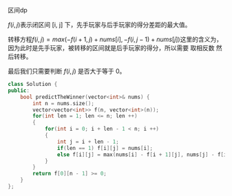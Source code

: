 区间dp

$f(i,j)$表示闭区间 [i, j] 下，先手玩家与后手玩家的得分差距的最大值。

转移方程$f(i,j)  = max(-f(i + 1, j) + nums[i], -f(i, j - 1)+ nums[j])$这里的含义为，因为此时是先手玩家，被转移的区间就是后手玩家的得分，所以需要 取相反数 然后转移。

最后我们只需要判断 $f(i,j)$ 是否大于等于 0。

```c++
class Solution {
public:
    bool predictTheWinner(vector<int>& nums) {
        int n = nums.size();
        vector<vector<int>> f(n, vector<int>(n));
        for(int len = 1; len <= n; len ++)
        {
            for(int i = 0; i + len - 1 < n; i ++)
            {
                int j = i + len - 1;
                if(len == 1) f[i][j] = nums[i];
                else f[i][j] = max(nums[i] - f[i + 1][j], nums[j] - f[i][j - 1]);
            }
        }
        return f[0][n - 1] >= 0;
    }
};
```

